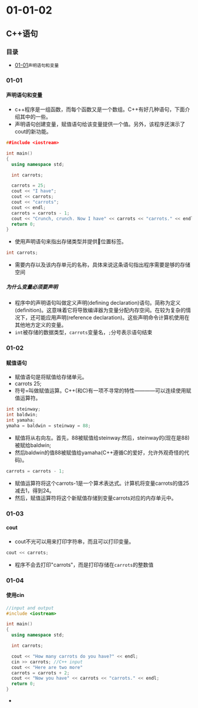 # 01-01-02
## C++语句

### 目录
* [01-01](https://github.com/TYRMars/AlgorithmLearn/tree/master/CppLearn/01-01-02#01-01)`声明语句和变量`

### 01-01
#### 声明语句和变量

* c++程序是一组函数，而每个函数又是一个数组。C++有好几种语句，下面介绍其中的一些。
* 声明语句创建变量，赋值语句给该变量提供一个值。另外，该程序还演示了cout的新功能。

```Cpp
##include <iostream>

int main()
{
  using namespace std;

  int carrots;

  carrots = 25;
  cout << "I have";
  cout << carrots;
  cout << "carrots";
  cout << endl;
  carrots = carrots - 1;
  cout << "Crunch, crunch. Now I have" << carrots << "carrots." << endl;
  return 0;
}
```

* 使用声明语句来指出存储类型并提供📍位置标签。

```Cpp
int carrots;
```

* 需要内存以及该内存单元的名称，具体来说这条语句指出程序需要是够的存储空间

##### 为什么变量必须要声明

* 程序中的声明语句叫做定义声明(defining declaration)语句。简称为定义(definition)。这意味着它将导致编译器为变量分配内存空间。在较为复杂的情况下，还可能应用声明(reference declaration)。这些声明命令计算机使用在其他地方定义的变量。
* `int`被存储的数据类型，`carrots`变量名，`;`分号表示语句结束

### 01-02
#### 赋值语句

* 赋值语句是将赋值给存储单元。
* carrots 25;
* 符号=叫做赋值运算。C++(和C)有一项不寻常的特性————可以连续使用赋值运算符。

```Cpp
int steinway;
int baldwin;
int yamaha;
ymaha = baldwin = steinway = 88;
```

* 赋值将从右向左。首先，88被赋值给steinway:然后，steinway的(现在是88)被赋给baldwin;
* 然后baldwin的值88被赋值给yamaha(C++遵循C的爱好，允许外观奇怪的代码)。

```Cpp
carrots = carrots - 1;
```

* 赋值运算符将这个carrots-1是一个算术表达式。计算机将变量carrots的值25减去1，得到24。
* 然后，赋值运算符将这个新赋值存储到变量carrots对应的内存单元中。

### 01-03
#### cout

* cout不光可以用来打印字符串，而且可以打印变量。

```Cpp
cout << carrots;
```

* 程序不会去打印"carrots"，而是打印存储在`carrots`的整数值

### 01-04
#### 使用cin

```Cpp
//input and output
#include <iostream>

int main()
{
  using namespace std;

  int carrots;

  cout << "How many carrots do you have?" << endl;
  cin >> carrots; //C++ input
  cout << "Here are two more"
  carrots = carrots + 2;
  cout << "Now you have" << carrots << "carrots." << endl;
  return 0;
}
```

*
